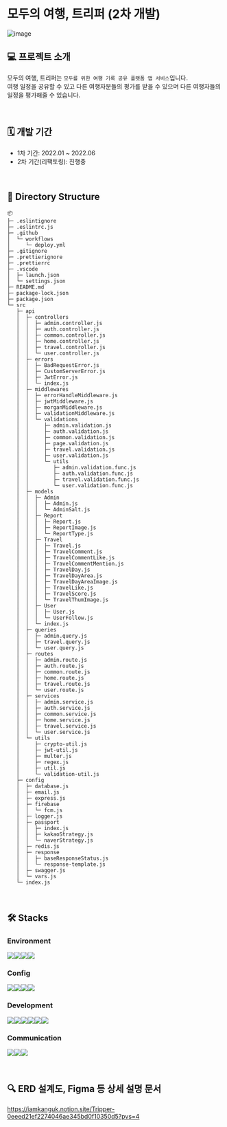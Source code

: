 # 모두의 여행, 트리퍼 (2차 개발)

![image](https://github.com/iamkanguk97/Tripper-Server/assets/121025796/75e12152-6b44-4b61-8a3a-e0fa57f15e83)

## 💻 프로젝트 소개

모두의 여행, 트리퍼는 `모두를 위한 여행 기록 공유 플랫폼 앱 서비스`입니다. <br>
여행 일정을 공유할 수 있고 다른 여행자분들의 평가를 받을 수 있으며 다른 여행자들의 일정을 평가해줄 수 있습니다.

<br>

## 🗓️ 개발 기간

-   1차 기간: 2022.01 ~ 2022.06
-   2차 기간(리팩토링): 진행중

<br>

## 📕 Directory Structure

```
📦 
├─ .eslintignore
├─ .eslintrc.js
├─ .github
│  └─ workflows
│     └─ deploy.yml
├─ .gitignore
├─ .prettierignore
├─ .prettierrc
├─ .vscode
│  ├─ launch.json
│  └─ settings.json
├─ README.md
├─ package-lock.json
├─ package.json
└─ src
   ├─ api
   │  ├─ controllers
   │  │  ├─ admin.controller.js
   │  │  ├─ auth.controller.js
   │  │  ├─ common.controller.js
   │  │  ├─ home.controller.js
   │  │  ├─ travel.controller.js
   │  │  └─ user.controller.js
   │  ├─ errors
   │  │  ├─ BadRequestError.js
   │  │  ├─ CustomServerError.js
   │  │  ├─ JwtError.js
   │  │  └─ index.js
   │  ├─ middlewares
   │  │  ├─ errorHandleMiddleware.js
   │  │  ├─ jwtMiddleware.js
   │  │  ├─ morganMiddleware.js
   │  │  ├─ validationMiddleware.js
   │  │  └─ validations
   │  │     ├─ admin.validation.js
   │  │     ├─ auth.validation.js
   │  │     ├─ common.validation.js
   │  │     ├─ page.validation.js
   │  │     ├─ travel.validation.js
   │  │     ├─ user.validation.js
   │  │     └─ utils
   │  │        ├─ admin.validation.func.js
   │  │        ├─ auth.validation.func.js
   │  │        ├─ travel.validation.func.js
   │  │        └─ user.validation.func.js
   │  ├─ models
   │  │  ├─ Admin
   │  │  │  ├─ Admin.js
   │  │  │  └─ AdminSalt.js
   │  │  ├─ Report
   │  │  │  ├─ Report.js
   │  │  │  ├─ ReportImage.js
   │  │  │  └─ ReportType.js
   │  │  ├─ Travel
   │  │  │  ├─ Travel.js
   │  │  │  ├─ TravelComment.js
   │  │  │  ├─ TravelCommentLike.js
   │  │  │  ├─ TravelCommentMention.js
   │  │  │  ├─ TravelDay.js
   │  │  │  ├─ TravelDayArea.js
   │  │  │  ├─ TravelDayAreaImage.js
   │  │  │  ├─ TravelLike.js
   │  │  │  ├─ TravelScore.js
   │  │  │  └─ TravelThumImage.js
   │  │  ├─ User
   │  │  │  ├─ User.js
   │  │  │  └─ UserFollow.js
   │  │  └─ index.js
   │  ├─ queries
   │  │  ├─ admin.query.js
   │  │  ├─ travel.query.js
   │  │  └─ user.query.js
   │  ├─ routes
   │  │  ├─ admin.route.js
   │  │  ├─ auth.route.js
   │  │  ├─ common.route.js
   │  │  ├─ home.route.js
   │  │  ├─ travel.route.js
   │  │  └─ user.route.js
   │  ├─ services
   │  │  ├─ admin.service.js
   │  │  ├─ auth.service.js
   │  │  ├─ common.service.js
   │  │  ├─ home.service.js
   │  │  ├─ travel.service.js
   │  │  └─ user.service.js
   │  └─ utils
   │     ├─ crypto-util.js
   │     ├─ jwt-util.js
   │     ├─ multer.js
   │     ├─ regex.js
   │     ├─ util.js
   │     └─ validation-util.js
   ├─ config
   │  ├─ database.js
   │  ├─ email.js
   │  ├─ express.js
   │  ├─ firebase
   │  │  └─ fcm.js
   │  ├─ logger.js
   │  ├─ passport
   │  │  ├─ index.js
   │  │  ├─ kakaoStrategy.js
   │  │  └─ naverStrategy.js
   │  ├─ redis.js
   │  ├─ response
   │  │  ├─ baseResponseStatus.js
   │  │  └─ response-template.js
   │  ├─ swagger.js
   │  └─ vars.js
   └─ index.js
```

<br>

## 🛠️ Stacks

### Environment

<img src="https://img.shields.io/badge/Visual Studo Code-007ACC?style=for-the-badge&logo=Visual Studio Code&logoColor=white"><img src="https://img.shields.io/badge/git-F05032?style=for-the-badge&logo=git&logoColor=white"><img src="https://img.shields.io/badge/github-181717?style=for-the-badge&logo=github&logoColor=white"><img src="https://img.shields.io/badge/github actions-2088FF?style=for-the-badge&logo=Github Actions&logoColor=white">

### Config

<img src="https://img.shields.io/badge/npm-CB3837?style=for-the-badge&logo=npm&logoColor=white"><img src="https://img.shields.io/badge/nginx-009639?style=for-the-badge&logo=nginx&logoColor=white"><img src="https://img.shields.io/badge/pm2-2B037A?style=for-the-badge&logo=pm2&logoColor=white"><img src="https://img.shields.io/badge/Amazon AWS-232F3E?style=for-the-badge&logo=Amazon AWS&logoColor=white">

### Development

<img src="https://img.shields.io/badge/javascript-F7DF1E?style=for-the-badge&logo=javascript&logoColor=black"><img src="https://img.shields.io/badge/express-000000?style=for-the-badge&logo=express&logoColor=white"><img src="https://img.shields.io/badge/mysql-4479A1?style=for-the-badge&logo=mysql&logoColor=white"><img src="https://img.shields.io/badge/sequelize-52B0E7?style=for-the-badge&logo=Sequelize&logoColor=white"><img src="https://img.shields.io/badge/redis-DC382D?style=for-the-badge&logo=redis&logoColor=white"><img src="https://img.shields.io/badge/Firebase-FFCA28?style=for-the-badge&logo=Firebase&logoColor=white">

### Communication

<img src="https://img.shields.io/badge/slack-4A154B?style=for-the-badge&logo=slack&logoColor=white"><img src="https://img.shields.io/badge/discord-5865F2?style=for-the-badge&logo=discord&logoColor=white"><img src="https://img.shields.io/badge/postman-FF6C37?style=for-the-badge&logo=postman&logoColor=white">

<br>

## 🔍 ERD 설계도, Figma 등 상세 설명 문서
https://iamkanguk.notion.site/Tripper-0eeed21ef2274046ae345bd0f10350d5?pvs=4

